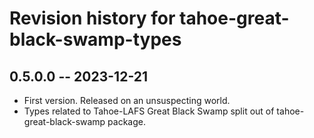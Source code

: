 # Revision history for tahoe-great-black-swamp-types

## 0.5.0.0 -- 2023-12-21

* First version. Released on an unsuspecting world.
* Types related to Tahoe-LAFS Great Black Swamp split out of tahoe-great-black-swamp package.
